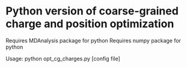 # Python version of coarse-grained charge and position optimization

Requires MDAnalysis package for python
Requires numpy package for python

Usage: python opt_cg_charges.py [config file]



